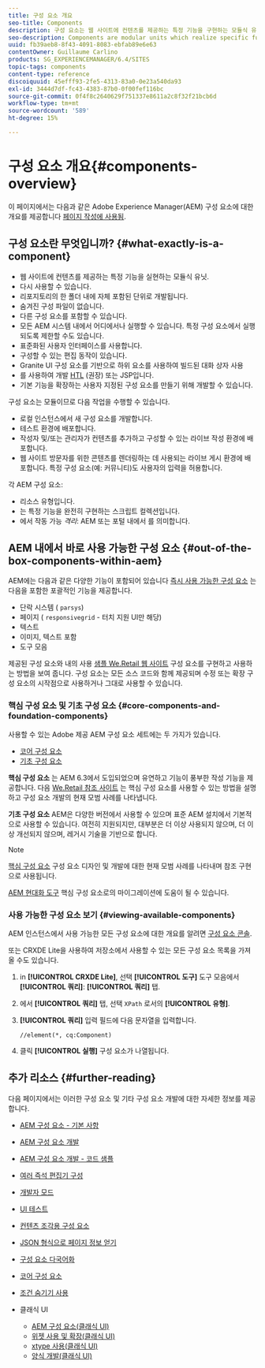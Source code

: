 ```yaml
---
title: 구성 요소 개요
seo-title: Components
description: 구성 요소는 웹 사이트에 컨텐츠를 제공하는 특정 기능을 구현하는 모듈식 유닛입니다
seo-description: Components are modular units which realize specific functionality to present your content on your website
uuid: fb39aeb8-8f43-4091-8083-ebfab89e6e63
contentOwner: Guillaume Carlino
products: SG_EXPERIENCEMANAGER/6.4/SITES
topic-tags: components
content-type: reference
discoiquuid: 45efff93-2fe5-4313-83a0-0e23a540da93
exl-id: 3444d7df-fc43-4383-87b0-0f00fef116bc
source-git-commit: 0f4f8c2640629f751337e8611a2c8f32f21bcb6d
workflow-type: tm+mt
source-wordcount: '589'
ht-degree: 15%

---
```


# 구성 요소 개요{#components-overview}

이 페이지에서는 다음과 같은 Adobe Experience Manager(AEM) 구성 요소에 대한 개요를 제공합니다 [페이지 작성에 사용됨](/help/sites-authoring/default-components-foundation.md).

## 구성 요소란 무엇입니까? {#what-exactly-is-a-component}

* 웹 사이트에 컨텐츠를 제공하는 특정 기능을 실현하는 모듈식 유닛.
* 다시 사용할 수 있습니다.
* 리포지토리의 한 폴더 내에 자체 포함된 단위로 개발됩니다.
* 숨겨진 구성 파일이 없습니다.
* 다른 구성 요소를 포함할 수 있습니다.
* 모든 AEM 시스템 내에서 어디에서나 실행할 수 있습니다. 특정 구성 요소에서 실행되도록 제한할 수도 있습니다.
* 표준화된 사용자 인터페이스를 사용합니다.
* 구성할 수 있는 편집 동작이 있습니다.
* Granite UI 구성 요소를 기반으로 하위 요소를 사용하여 빌드된 대화 상자 사용
* 를 사용하여 개발 [HTL](https://helpx.adobe.com/experience-manager/htl/user-guide.html) (권장) 또는 JSP입니다.
* 기본 기능을 확장하는 사용자 지정된 구성 요소를 만들기 위해 개발할 수 있습니다.

구성 요소는 모듈이므로 다음 작업을 수행할 수 있습니다.

* 로컬 인스턴스에서 새 구성 요소를 개발합니다.
* 테스트 환경에 배포합니다.
* 작성자 및/또는 관리자가 컨텐츠를 추가하고 구성할 수 있는 라이브 작성 환경에 배포합니다.
* 웹 사이트 방문자를 위한 콘텐츠를 렌더링하는 데 사용되는 라이브 게시 환경에 배포합니다. 특정 구성 요소(예: 커뮤니티)도 사용자의 입력을 허용합니다.

각 AEM 구성 요소:

* 리소스 유형입니다.
* 는 특정 기능을 완전히 구현하는 스크립트 컬렉션입니다.
* 에서 작동 가능 *격리*: AEM 또는 포털 내에서 를 의미합니다.

## AEM 내에서 바로 사용 가능한 구성 요소 {#out-of-the-box-components-within-aem}

AEM에는 다음과 같은 다양한 기능이 포함되어 있습니다 [즉시 사용 가능한 구성 요소](/help/sites-authoring/default-components.md) 는 다음을 포함한 포괄적인 기능을 제공합니다.

* 단락 시스템 ( `parsys`)
* 페이지 ( `responsivegrid` - 터치 지원 UI만 해당)
* 텍스트
* 이미지, 텍스트 포함
* 도구 모음

제공된 구성 요소와 내의 사용 [샘플 We.Retail 웹 사이트](/help/sites-developing/we-retail.md) 구성 요소를 구현하고 사용하는 방법을 보여 줍니다. 구성 요소는 모든 소스 코드와 함께 제공되며 수정 또는 확장 구성 요소의 시작점으로 사용하거나 그대로 사용할 수 있습니다.

### 핵심 구성 요소 및 기초 구성 요소 {#core-components-and-foundation-components}

사용할 수 있는 Adobe 제공 AEM 구성 요소 세트에는 두 가지가 있습니다.

* [코어 구성 요소](https://experienceleague.adobe.com/docs/experience-manager-core-components/using/introduction.html)
* [기초 구성 요소](/help/sites-authoring/default-components-foundation.md)

**핵심 구성 요소** 는 AEM 6.3에서 도입되었으며 유연하고 기능이 풍부한 작성 기능을 제공합니다. 다음 [We.Retail 참조 사이트](/help/sites-developing/we-retail.md) 는 핵심 구성 요소를 사용할 수 있는 방법을 설명하고 구성 요소 개발의 현재 모범 사례를 나타냅니다.

**기초 구성 요소** AEM은 다양한 버전에서 사용할 수 있으며 표준 AEM 설치에서 기본적으로 사용할 수 있습니다. 여전히 지원되지만, 대부분은 더 이상 사용되지 않으며, 더 이상 개선되지 않으며, 레거시 기술을 기반으로 합니다.

>[!NOTE]
>
>[핵심 구성 요소](https://experienceleague.adobe.com/docs/experience-manager-core-components/using/introduction.html) 구성 요소 디자인 및 개발에 대한 현재 모범 사례를 나타내며 참조 구현으로 사용됩니다.
>
>[AEM 현대화 도구](modernization-tools.md) 핵심 구성 요소로의 마이그레이션에 도움이 될 수 있습니다.

### 사용 가능한 구성 요소 보기 {#viewing-available-components}

AEM 인스턴스에서 사용 가능한 모든 구성 요소에 대한 개요를 알려면 [구성 요소 콘솔](/help/sites-authoring/default-components-console.md).

또는 CRXDE Lite을 사용하여 저장소에서 사용할 수 있는 모든 구성 요소 목록을 가져올 수도 있습니다.

1. in **[!UICONTROL CRXDE Lite]**, 선택 **[!UICONTROL 도구]** 도구 모음에서 **[!UICONTROL 쿼리]**: **[!UICONTROL 쿼리]** 탭.

1. 에서 **[!UICONTROL 쿼리]** 탭, 선택 `XPath` 로서의 **[!UICONTROL 유형]**.

1. **[!UICONTROL 쿼리]** 입력 필드에 다음 문자열을 입력합니다.

   `//element(*, cq:Component)`

1. 클릭 **[!UICONTROL 실행]** 구성 요소가 나열됩니다.

## 추가 리소스 {#further-reading}

다음 페이지에서는 이러한 구성 요소 및 기타 구성 요소 개발에 대한 자세한 정보를 제공합니다.

* [AEM 구성 요소 - 기본 사항](/help/sites-developing/components-basics.md)
* [AEM 구성 요소 개발](/help/sites-developing/developing-components.md)
* [AEM 구성 요소 개발 - 코드 샘플](/help/sites-developing/developing-components-samples.md)
* [여러 즉석 편집기 구성](/help/sites-developing/multiple-inplace-editors.md)
* [개발자 모드](/help/sites-developing/developer-mode.md)
* [UI 테스트](/help/sites-developing/hobbes.md)
* [컨텐츠 조각용 구성 요소](/help/sites-developing/components-content-fragments.md)
* [JSON 형식으로 페이지 정보 얻기](/help/sites-developing/pageinfo.md)
* [구성 요소 다국어화](/help/sites-developing/i18n.md)
* [코어 구성 요소](https://experienceleague.adobe.com/docs/experience-manager-core-components/using/introduction.html)
* [조건 숨기기 사용](/help/sites-developing/hide-conditions.md)
* 클래식 UI

   * [AEM 구성 요소(클래식 UI)](/help/sites-developing/developing-components-classic.md)
   * [위젯 사용 및 확장(클래식 UI)](/help/sites-developing/widgets.md)
   * [xtype 사용(클래식 UI)](/help/sites-developing/xtypes.md)
   * [양식 개발(클래식 UI)](/help/sites-developing/developing-forms.md)
